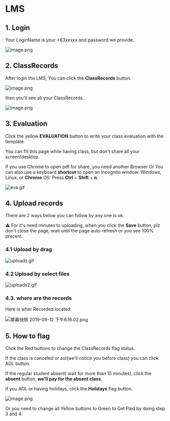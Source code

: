 # LMS

## 1. Login

Your LoginName is your +63xxxxx and password we provide.

![image.png](https://i.loli.net/2019/09/13/cpMZlD5taNGEjRB.png)



## 2. ClassRecords

After login the LMS, You can click the **ClassRecords** button.

![image.png](https://i.loli.net/2019/09/13/foKSpPIbQWHZ5qM.png)

then you'll see all your ClassRecords.

![image.png](https://i.loli.net/2019/09/13/N6bnizvE4lBFU5c.png)



## 3. Evaluation

Click the yellow **EVALUATION** button to write your class evaluation with the template.

You can fill this page while having class, but don't share all your screen/desktop.

If you use Chrome to open pdf for share, you need another Browser Or You can also use a keyboard **shortcut** to open an Incognito window: Windows, Linux, or **Chrome** OS: Press **Ctrl** + **Shift** + **n**. 

![eva.gif](https://i.loli.net/2019/09/13/eE62naT8qVUZIjp.gif)





## 4. Upload records

There are 2 ways below you can follow by any one is ok. 

⚠️ For it's need minutes to uploading, when you click the **Save** button, plz don't close the page,  wait until the page auto-refresh or you see 100% precent. 

### 4.1 Upload by drag

![uploads.gif](https://i.loli.net/2019/09/13/bgD8iF5EzRSGPUt.gif)





### 4.2 Upload by select files

![uploads2.gif](https://i.loli.net/2019/09/13/2iw9LKfu3VRs8gJ.gif)



### 4.3. where are the records

Here is wher Recorded located.

![屏幕快照 2019-09-12 下午6.16.02.png](https://i.loli.net/2019/09/12/CfKnBeXYQO9jTqv.png)



## 5. How to flag

Click the Red buttons to change the ClassRecords flag status. 

If the class is canceled or aol(we'll notice you before class) you can click AOL button.

If  the regular student absent( wait for more than 15 minutes), click the **absent** button, **we'll pay for the absent class.**

If you AOL or having holidays,  click the **Holidays** flag button.

![image.png](https://i.loli.net/2019/09/13/N6bnizvE4lBFU5c.png)

Or you need to change all Yellow buttons to Green to Get Paid by doing step 3 and 4.